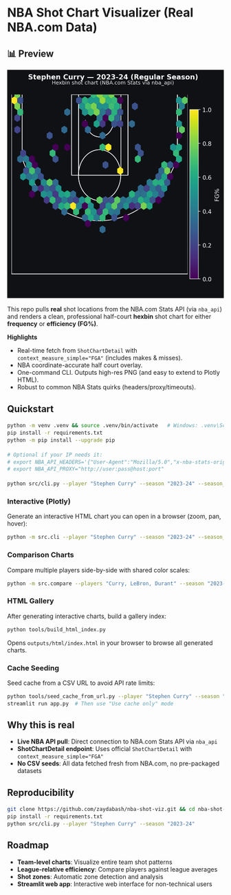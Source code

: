 # NBA Shot Chart Visualizer (Real NBA.com Data)

## 📊 Preview

<div align="center">
  <img src="outputs/figures/screenshot.png" alt="NBA Shot Chart Preview" width="900">
</div>

This repo pulls **real** shot locations from the NBA.com Stats API (via `nba_api`) and renders a clean, professional half-court **hexbin** shot chart for either **frequency** or **efficiency (FG%)**.

**Highlights**
- Real-time fetch from `ShotChartDetail` with `context_measure_simple="FGA"` (includes makes & misses).
- NBA coordinate-accurate half court overlay.
- One-command CLI. Outputs high-res PNG (and easy to extend to Plotly HTML).
- Robust to common NBA Stats quirks (headers/proxy/timeouts).

## Quickstart
```bash
python -m venv .venv && source .venv/bin/activate   # Windows: .venv\Scripts\activate
pip install -r requirements.txt
python -m pip install --upgrade pip

# Optional if your IP needs it:
# export NBA_API_HEADERS='{"User-Agent":"Mozilla/5.0","x-nba-stats-origin":"stats","Referer":"https://stats.nba.com/"}'
# export NBA_API_PROXY="http://user:pass@host:port"

python src/cli.py --player "Stephen Curry" --season "2023-24" --season_type "Regular Season" --metric fg_pct
```

### Interactive (Plotly)

Generate an interactive HTML chart you can open in a browser (zoom, pan, hover):

```bash
python -m src.cli --player "Stephen Curry" --season "2023-24" --season_type "Regular Season" --metric fg_pct --interactive
```

### Comparison Charts

Compare multiple players side-by-side with shared color scales:

```bash
python -m src.compare --players "Curry, LeBron, Durant" --season "2023-24" --metric fg_pct
```

### HTML Gallery

After generating interactive charts, build a gallery index:

```bash
python tools/build_html_index.py
```

Opens `outputs/html/index.html` in your browser to browse all generated charts.

### Cache Seeding

Seed cache from a CSV URL to avoid API rate limits:

```bash
python tools/seed_cache_from_url.py --player "Stephen Curry" --season "2023-24" --url "https://example.com/shots.csv" --force
streamlit run app.py  # Then use "Use cache only" mode
```

## Why this is real

- **Live NBA API pull**: Direct connection to NBA.com Stats API via `nba_api`
- **ShotChartDetail endpoint**: Uses official `ShotChartDetail` with `context_measure_simple="FGA"`
- **No CSV seeds**: All data fetched fresh from NBA.com, no pre-packaged datasets

## Reproducibility

```bash
git clone https://github.com/zaydabash/nba-shot-viz.git && cd nba-shot-viz
pip install -r requirements.txt
python src/cli.py --player "Stephen Curry" --season "2023-24"
```

## Roadmap

- **Team-level charts**: Visualize entire team shot patterns
- **League-relative efficiency**: Compare players against league averages
- **Shot zones**: Automatic zone detection and analysis
- **Streamlit web app**: Interactive web interface for non-technical users
